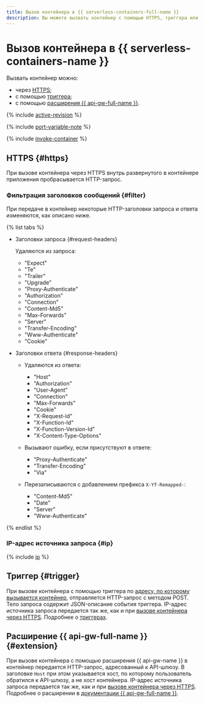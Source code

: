 ```yaml
---
title: Вызов контейнера в {{ serverless-containers-full-name }}
description: Вы можете вызвать контейнер с помощью HTTPS, триггера или расширения {{ api-gw-full-name }}.
---
```


# Вызов контейнера в {{ serverless-containers-name }}

Вызвать контейнер можно:
* через [HTTPS](#https);
* с помощью [триггера](#trigger);
* с помощью [расширения {{ api-gw-full-name }}](#extension).

{% include [active-revision](../../_includes/serverless-containers/active-revision.md) %}

{% include [port-variable-note](../../_includes/serverless-containers/port-variable-note.md) %}

{% include [invoke-container](../../_includes/serverless-containers/invoke-container.md) %}

## HTTPS {#https}

При вызове контейнера через HTTPS внутрь развернутого в контейнере приложения пробрасывается HTTP-запрос.

### Фильтрация заголовков сообщений {#filter}

При передаче в контейнер некоторые HTTP-заголовки запроса и ответа изменяются, как описано ниже.

{% list tabs %}

- Заголовки запроса {#request-headers}
    
    Удаляются из запроса:

    - "Expect"
    - "Te"
    - "Trailer"
    - "Upgrade"
    - "Proxy-Authenticate"
    - "Authorization"
    - "Connection"        
    - "Content-Md5"       
    - "Max-Forwards"
    - "Server"
    - "Transfer-Encoding"
    - "Www-Authenticate"
    - "Cookie"

- Заголовки ответа {#response-headers}
        
    - Удаляются из ответа:
        - "Host"
        - "Authorization"
        - "User-Agent"
        - "Connection"
        - "Max-Forwards"
        - "Cookie"
        - "X-Request-Id"
        - "X-Function-Id"
        - "X-Function-Version-Id"
        - "X-Content-Type-Options"
    
    - Вызывают ошибку, если присутствуют в ответе:
    
        - "Proxy-Authenticate"
        - "Transfer-Encoding"
        - "Via"
    
    - Перезаписываются с добавлением префикса `X-Yf-Remapped-`:
        - "Content-Md5"
        - "Date"
        - "Server"
        - "Www-Authenticate"

{% endlist %}

### IP-адрес источника запроса {#ip}

{% include [ip](../../_includes/serverless-containers/ip.md) %}

## Триггер {#trigger}

При вызове контейнера с помощью триггера по [адресу, по которому вызывается контейнер](../operations/invocation-link.md), отправляется HTTP-запрос с методом POST. Тело запроса содержит JSON-описание события триггера. IP-адрес источника запроса передается так же, как и при [вызове контейнера через HTTPS](#ip). Подробнее о [триггерах](trigger/index.md).

## Расширение {{ api-gw-full-name }} {#extension}

При вызове контейнера с помощью расширения {{ api-gw-name }} в контейнер передается HTTP-запрос, адресованный к API-шлюзу. В заголовке `Host` при этом указывается хост, по которому пользователь обратился к API-шлюзу, а не хост контейнера. IP-адрес источника запроса передается так же, как и при [вызове контейнера через HTTPS](#ip). Подробнее о расширении в [документации {{ api-gw-full-name }}](../../api-gateway/concepts/extensions/containers.md).
